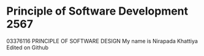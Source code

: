 # Principle of Software Development 2567
03376116 PRINCIPLE OF SOFTWARE DESIGN
My name is Nirapada Khattiya
Edited on Github
